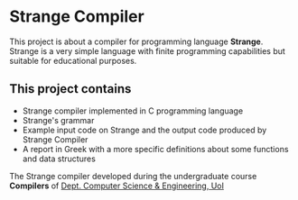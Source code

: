 # Strange Compiler
This project is about a compiler for programming language **Strange**. Strange is a very simple language with finite programming capabilities but suitable for educational purposes.

## This project contains 
+ Strange compiler implemented in C programming language
+ Strange's grammar
+ Example input code on Strange and the output code produced by Strange Compiler
+ A report in Greek with a more specific definitions about some functions and data structures

The Strange compiler developed during the undergraduate course **Compilers** of [Dept. Computer Science & Engineering, UoI](http://cse.uoi.gr/en/)
